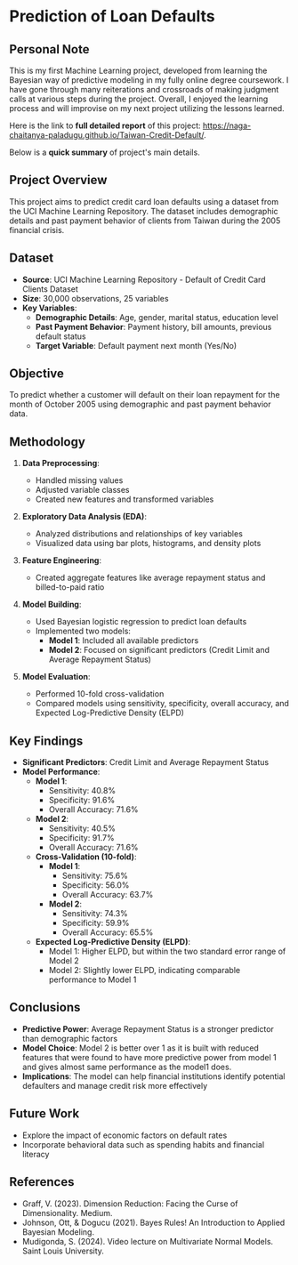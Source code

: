 # Prediction of Loan Defaults
## Personal Note
This is my first Machine Learning project, developed from learning the Bayesian way of predictive modeling in my fully online degree coursework. I have gone through many reiterations and crossroads of making judgment calls at various steps during the project. Overall, I enjoyed the learning process and will improvise on my next project utilizing the lessons learned. 

Here is the link to **full detailed report** of this project: https://naga-chaitanya-paladugu.github.io/Taiwan-Credit-Default/.

Below is a **quick summary** of project's main details.
## Project Overview
This project aims to predict credit card loan defaults using a dataset from the UCI Machine Learning Repository. The dataset includes demographic details and past payment behavior of clients from Taiwan during the 2005 financial crisis.

## Dataset
- **Source**: UCI Machine Learning Repository - Default of Credit Card Clients Dataset
- **Size**: 30,000 observations, 25 variables
- **Key Variables**:
  - **Demographic Details**: Age, gender, marital status, education level
  - **Past Payment Behavior**: Payment history, bill amounts, previous default status
  - **Target Variable**: Default payment next month (Yes/No)

## Objective
To predict whether a customer will default on their loan repayment for the month of October 2005 using demographic and past payment behavior data.

## Methodology
1. **Data Preprocessing**:
   - Handled missing values
   - Adjusted variable classes
   - Created new features and transformed variables

2. **Exploratory Data Analysis (EDA)**:
   - Analyzed distributions and relationships of key variables
   - Visualized data using bar plots, histograms, and density plots

3. **Feature Engineering**:
   - Created aggregate features like average repayment status and billed-to-paid ratio

4. **Model Building**:
   - Used Bayesian logistic regression to predict loan defaults
   - Implemented two models:
     - **Model 1**: Included all available predictors
     - **Model 2**: Focused on significant predictors (Credit Limit and Average Repayment Status)

5. **Model Evaluation**:
   - Performed 10-fold cross-validation
   - Compared models using sensitivity, specificity, overall accuracy, and Expected Log-Predictive Density (ELPD)

## Key Findings
- **Significant Predictors**: Credit Limit and Average Repayment Status
- **Model Performance**:
  - **Model 1**:
    - Sensitivity: 40.8%
    - Specificity: 91.6%
    - Overall Accuracy: 71.6%
  - **Model 2**:
    - Sensitivity: 40.5%
    - Specificity: 91.7%
    - Overall Accuracy: 71.6%
  - **Cross-Validation (10-fold)**:
    - **Model 1**:
      - Sensitivity: 75.6%
      - Specificity: 56.0%
      - Overall Accuracy: 63.7%
    - **Model 2**:
      - Sensitivity: 74.3%
      - Specificity: 59.9%
      - Overall Accuracy: 65.5%
  - **Expected Log-Predictive Density (ELPD)**:
    - Model 1: Higher ELPD, but within the two standard error range of Model 2
    - Model 2: Slightly lower ELPD, indicating comparable performance to Model 1

## Conclusions
- **Predictive Power**: Average Repayment Status is a stronger predictor than demographic factors
- **Model Choice**: Model 2 is better over 1 as it is built with reduced features that were found to have more predictive power from model 1 and gives almost same performance as the model1 does.
- **Implications**: The model can help financial institutions identify potential defaulters and manage credit risk more effectively

## Future Work
- Explore the impact of economic factors on default rates
- Incorporate behavioral data such as spending habits and financial literacy

## References
- Graff, V. (2023). Dimension Reduction: Facing the Curse of Dimensionality. Medium.
- Johnson, Ott, & Dogucu (2021). Bayes Rules! An Introduction to Applied Bayesian Modeling.
- Mudigonda, S. (2024). Video lecture on Multivariate Normal Models. Saint Louis University.

